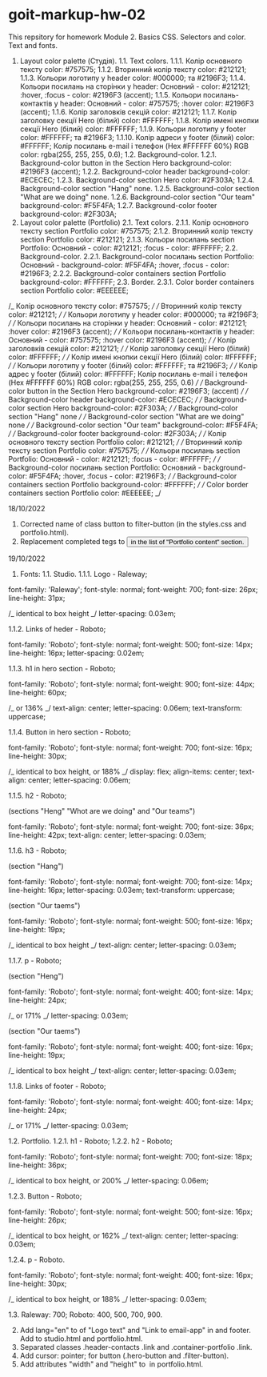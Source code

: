 # goit-markup-hw-02

This repsitory for homework Module 2. Basics CSS. Selectors and color. Text and fonts.

1. Layout color palette (Студія).
   1.1. Text colors.
   1.1.1. Колір основного тексту color: #757575;
   1.1.2. Вторинний колір тексту color: #212121;
   1.1.3. Кольори логотипу у header color: #000000; та #2196F3;
   1.1.4. Кольори посилань на сторінки у header:
   Основний - color: #212121;
   :hover, :focus - color: #2196F3 (accent);
   1.1.5. Кольори посилань-контактів у header:
   Основний - color: #757575;
   :hover color: #2196F3 (accent);
   1.1.6. Колір заголовків секцій color: #212121;
   1.1.7. Колір заголовку секції Hero (білий) color: #FFFFFF;
   1.1.8. Колір имені кнопки секції Hero (білий) color: #FFFFFF;
   1.1.9. Кольори логотипу у footer color: #FFFFFF; та #2196F3;
   1.1.10. Колір адреси у footer (білий) color: #FFFFFF;
   Колір посилань e-mail і телефон (Hex #FFFFFF 60%) RGB color: rgba(255, 255, 255, 0.6);
   1.2. Background-color.
   1.2.1. Background-color button in the Section Hero background-color: #2196F3 (accent);
   1.2.2. Background-color header background-color: #ECECEC;
   1.2.3. Background-color section Hero color: #2F303A;
   1.2.4. Background-color section "Hang" none.
   1.2.5. Background-color section "What are we doing" none.
   1.2.6. Background-color section "Our team" background-color: #F5F4FA;
   1.2.7. Background-color footer background-color: #2F303A;
2. Layout color palette (Portfolio)
   2.1. Text colors.
   2.1.1. Колір основного тексту section Portfolio color: #757575;
   2.1.2. Вторинний колір тексту section Portfolio color: #212121;
   2.1.3. Кольори посилань section Portfolio:
   Основний - color: #212121;
   :focus - color: #FFFFFF;
   2.2. Background-color.
   2.2.1. Background-color посилань section Portfolio:
   Основний - background-color: #F5F4FA;
   :hover, :focus - color: #2196F3;
   2.2.2. Background-color containers section Portfolio background-color: #FFFFFF;
   2.3. Border.
   2.3.1. Color border containers section Portfolio color: #EEEEEE;

/_ Колір основного тексту color: #757575; _/
/_ Вторинний колір тексту color: #212121; _/
/_ Кольори логотипу у header color: #000000; та #2196F3; _/
/_
Кольори посилань на сторінки у header:
Основний - color: #212121;
:hover color: #2196F3 (accent);
_/
/_
Кольори посилань-контактів у header:
Основний - color: #757575;
:hover color: #2196F3 (accent);
_/
/_ Колір заголовків секцій color: #212121; _/
/_ Колір заголовку секції Hero (білий) color: #FFFFFF; _/
/_ Колір имені кнопки секції Hero (білий) color: #FFFFFF; _/
/_ Кольори логотипу у footer (білий) color: #FFFFFF; та #2196F3; _/
/_
Колір адрес у footer (білий) color: #FFFFFF;
Колір посилань e-mail і телефон (Hex #FFFFFF 60%) RGB color: rgba(255, 255, 255, 0.6)
_/
/_ Background-color button in the Section Hero background-color: #2196F3; (accent) _/
/_ Background-color header background-color: #ECECEC; _/
/_ Background-color section Hero background-color: #2F303A; _/
/_ Background-color section "Hang" none _/
/_ Background-color section "What are we doing" none _/
/_ Background-color section "Our team" background-color: #F5F4FA; _/
/_ Background-color footer background-color: #2F303A; _/
/_ Колір основного тексту section Portfolio color: #212121; _/
/_ Вторинний колір тексту section Portfolio color: #757575; _/
/_ Кольори посилань section Portfolio:
Основний - color: #212121;
:focus - color: #FFFFFF; _/
/_ Background-color посилань section Portfolio:
Основний - background-color: #F5F4FA;
:hover, :focus - color: #2196F3; _/
/_ Background-color containers section Portfolio background-color: #FFFFFF; _/
/_ Color border containers section Portfolio color: #EEEEEE;
_/

18/10/2022

1. Corrected name of class button to filter-button (in the styles.css and portfolio.html).
2. Replacement completed tegs <a> to <button> in the list of "Portfolio content" section.

19/10/2022

1. Fonts:
   1.1. Studio.
   1.1.1. Logo - Raleway;

font-family: 'Raleway';
font-style: normal;
font-weight: 700;
font-size: 26px;
line-height: 31px;

/_ identical to box height _/
letter-spacing: 0.03em;

1.1.2. Links of heder - Roboto;

font-family: 'Roboto';
font-style: normal;
font-weight: 500;
font-size: 14px;
line-height: 16px;
letter-spacing: 0.02em;

1.1.3. h1 in hero section - Roboto;

font-family: 'Roboto';
font-style: normal;
font-weight: 900;
font-size: 44px;
line-height: 60px;

/_ or 136% _/
text-align: center;
letter-spacing: 0.06em;
text-transform: uppercase;

1.1.4. Button in hero section - Roboto;

font-family: 'Roboto';
font-style: normal;
font-weight: 700;
font-size: 16px;
line-height: 30px;

/_ identical to box height, or 188% _/
display: flex;
align-items: center;
text-align: center;
letter-spacing: 0.06em;

1.1.5. h2 - Roboto;

(sections "Heng" "Whot are we doing" and "Our teams")

font-family: 'Roboto';
font-style: normal;
font-weight: 700;
font-size: 36px;
line-height: 42px;
text-align: center;
letter-spacing: 0.03em;

1.1.6. h3 - Roboto;

(section "Hang")

font-family: 'Roboto';
font-style: normal;
font-weight: 700;
font-size: 14px;
line-height: 16px;
letter-spacing: 0.03em;
text-transform: uppercase;

(section "Our taems")

font-family: 'Roboto';
font-style: normal;
font-weight: 500;
font-size: 16px;
line-height: 19px;

/_ identical to box height _/
text-align: center;
letter-spacing: 0.03em;

1.1.7. p - Roboto;

(section "Heng")

font-family: 'Roboto';
font-style: normal;
font-weight: 400;
font-size: 14px;
line-height: 24px;

/_ or 171% _/
letter-spacing: 0.03em;

(section "Our taems")

font-family: 'Roboto';
font-style: normal;
font-weight: 400;
font-size: 16px;
line-height: 19px;

/_ identical to box height _/
text-align: center;
letter-spacing: 0.03em;

1.1.8. Links of footer - Roboto;

font-family: 'Roboto';
font-style: normal;
font-weight: 400;
font-size: 14px;
line-height: 24px;

/_ or 171% _/
letter-spacing: 0.03em;

1.2. Portfolio.
1.2.1. h1 - Roboto;
1.2.2. h2 - Roboto;

font-family: 'Roboto';
font-style: normal;
font-weight: 700;
font-size: 18px;
line-height: 36px;

/_ identical to box height, or 200% _/
letter-spacing: 0.06em;

1.2.3. Button - Roboto;

font-family: 'Roboto';
font-style: normal;
font-weight: 500;
font-size: 16px;
line-height: 26px;

/_ identical to box height, or 162% _/
text-align: center;
letter-spacing: 0.03em;

1.2.4. p - Roboto.

font-family: 'Roboto';
font-style: normal;
font-weight: 400;
font-size: 16px;
line-height: 30px;

/_ identical to box height, or 188% _/
letter-spacing: 0.03em;

1.3. Raleway: 700; Roboto: 400, 500, 700, 900.

2. Add lang="en" to <a> of "Logo text" and "Link to email-app" in <heder> and footer.
   Add to studio.html and portfolio.html.
3. Separated classes .header-contacts .link and .container-portfolio .link.
4. Add cursor: pointer; for button (.hero-button and .filter-button).
5. Add attributes "width" and "height" to <img> in portfolio.html.
